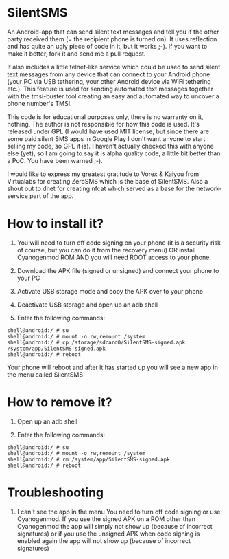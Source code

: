 SilentSMS
===

An Android-app that can send silent text messages and tell you if the other party received them (= the recipient phone is turned on). It uses reflection and has quite an ugly piece of code in it, but it works ;-). If you want to make it better, fork it and send me a pull request.

It also includes a little telnet-like service which could be used to send silent text messages from any device that can connect to your Android phone (your PC via USB tethering, your other Android device via WiFi tethering etc.). This feature is used for sending automated text messages together with the tmsi-buster tool creating an easy and automated way to uncover a phone number's TMSI.

This code is for educational purposes only, there is no warranty on it, nothing. The author is not responsible for how this code is used. It's released under GPL (I would have used MIT license, but since there are some paid silent SMS apps in Google Play I don't want anyone to start selling my code, so GPL it is). I haven't actually checked this with anyone else (yet), so I am going to say it is alpha quality code, a little bit better than a PoC. You have been warned ;-).

I would like to express my greatest gratitude to Vorex & Kaiyou from Virtualabs for creating ZeroSMS which is the base of SilentSMS. Also a shout out to dnet for creating nfcat which served as a base for the network-service part of the app.

How to install it?
===

1. You will need to turn off code signing on your phone (it is a security risk of course, but you can do it from the recovery menu) OR install Cyanogenmod ROM AND you will need ROOT access to your phone.

2. Download the APK file (signed or unsigned) and connect your phone to your PC

3. Activate USB storage mode and copy the APK over to your phone

4. Deactivate USB storage and open up an adb shell

5. Enter the following commands:

```
shell@android:/ # su
shell@android:/ # mount -o rw,remount /system
shell@android:/ # cp /storage/sdcard0/SilentSMS-signed.apk /system/app/SilentSMS-signed.apk
shell@android:/ # reboot
```

Your phone will reboot and after it has started up you will see a new app in the menu called SilentSMS

How to remove it?
===
1. Open up an adb shell

2. Enter the following commands:

```
shell@android:/ # su
shell@android:/ # mount -o rw,remount /system
shell@android:/ # rm /system/app/SilentSMS-signed.apk
shell@android:/ # reboot
```

Troubleshooting
===

1. I can't see the app in the menu
You need to turn off code signing or use Cyanogenmod. If you use the signed APK on a ROM other than Cyanogenmod the app will simply not show up (because of incorrect signatures) or if you use the unsigned APK when code signing is enabled again the app will not show up (because of incorrect signatures)
